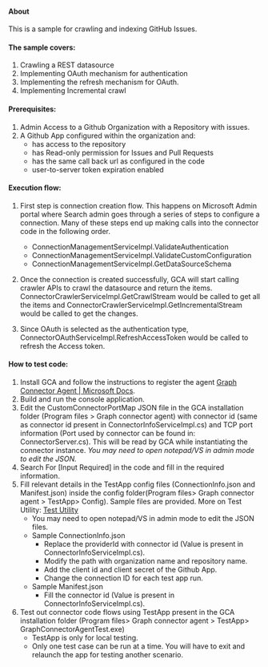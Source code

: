 #### About
This is a sample for crawling and indexing GitHub Issues.

#### The sample covers:
1. Crawling a REST datasource
2. Implementing OAuth mechanism for authentication
3. Implementing the refresh mechanism for OAuth.
4. Implementing Incremental crawl

#### Prerequisites:
1. Admin Access to a Github Organization with a Repository with issues.
2. A Github App configured within the organization and:
	- has access to the repository
	- has Read-only permission for Issues and Pull Requests
	- has the same call back url as configured in the code
	- user-to-server token expiration enabled
	
#### Execution flow:
1. First step is connection creation flow. This happens on Microsoft Admin portal where Search admin goes through a series of steps to configure a connection. Many of these steps end up making calls into the connector code in the following order.
	- ConnectionManagementServiceImpl.ValidateAuthentication
	- ConnectionManagementServiceImpl.ValidateCustomConfiguration
	- ConnectionManagementServiceImpl.GetDataSourceSchema

2. Once the connection is created successfully, GCA will start calling crawler APIs to crawl the datasource and return the items. ConnectorCrawlerServiceImpl.GetCrawlStream would be called to get all the items and ConnectorCrawlerServiceImpl.GetIncrementalStream would be called to get the changes.

3. Since OAuth is selected as the authentication type, ConnectorOAuthServiceImpl.RefreshAccessToken would be called to refresh the Access token.

#### How to test code:
1. Install GCA and follow the instructions to register the agent [Graph Connector Agent | Microsoft Docs](https://learn.microsoft.com/en-us/MicrosoftSearch/graph-connector-agent "Graph Connector Agent | Microsoft Docs").
2. Build and run the console application.
3. Edit the CustomConnectorPortMap JSON file in the GCA installation folder (Program files > Graph connector agent) with connector id (same as connector id present in ConnectorInfoServiceImpl.cs) and TCP port information (Port used by connector can be found in: ConnectorServer.cs). This will be read by GCA while instantiating the connector instance. *You may need to open notepad/VS in admin mode to edit the JSON.*
4. Search For [Input Required] in the code and fill in the required information.
5. Fill relevant details in the TestApp config files (ConnectionInfo.json and Manifest.json) inside the config folder(Program files> Graph connector agent > TestApp> Config). Sample files are provided. More on Test Utility: [Test Utility](https://learn.microsoft.com/en-us/graph/custom-connector-sdk-testapp "Test Utility") 
	- You may need to open notepad/VS in admin mode to edit the JSON files.
	- Sample ConnectionInfo.json
		- Replace the providerId with connector id (Value is present in ConnectorInfoServiceImpl.cs).
		- Modify the path with organization name and repository name.
		- Add the client id and client secret of the Github App.
		- Change the connection ID for each test app run.
	- Sample Manifest.json
		- Fill the connector id (Value is present in ConnectorInfoServiceImpl.cs).
6. Test out connector code flows using TestApp present in the GCA installation folder (Program files> Graph connector agent > TestApp> GraphConnectorAgentTest.exe)
	- TestApp is only for local testing.
	- Only one test case can be run at a time. You will have to exit and relaunch the app for testing another scenario.